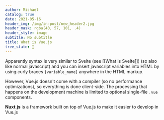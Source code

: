 ```yaml
---
author: Michael
catalog: true
date: 2021-05-16
header_img: /img/in-post/new_header2.jpg
header_mask: rgba(40, 57, 101, .4)
header_style: image
subtitle: No subtitle
title: What is Vue.js
tree_state: 🌱
---
```


Apparently syntax is very similar to Svelte (see [[What is Svelte]]) (so also like normal javascript) and you can insert javascript variables into HTML by using curly braces `{variable_name}` anywhere in the HTML markup.

However, Vue.js doesn't come with a compiler (so no performance optimizations), so everything is done client-side. The processing that happens on the development machine is limited to optional single-file `.vue` components.

**Nuxt.js** is a framework built on top of Vue.js to make it easier to develop in Vue.js